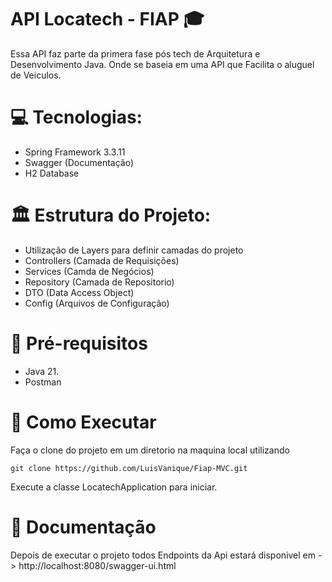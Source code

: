 
# API Locatech - FIAP 🎓


Essa API faz parte da primera fase pós tech de Arquitetura e Desenvolvimento Java.
Onde se baseia em uma API que Facilita o aluguel de Veiculos.

# 💻 Tecnologias:
- Spring Framework 3.3.11
- Swagger (Documentação)
- H2 Database

# 🏛️ Estrutura do Projeto:
- Utilização de Layers para definir camadas do projeto
- Controllers (Camada de Requisições)
- Services (Camda de Negócios)
- Repository (Camada de Repositorio)
- DTO (Data Access Object)
- Config (Arquivos de Configuração)

#  📝 Pré-requisitos
- Java 21.
- Postman


# 🚀 Como Executar
Faça o clone do projeto em um diretorio na maquina local utilizando
````
git clone https://github.com/LuisVanique/Fiap-MVC.git
````
Execute a classe LocatechApplication para iniciar.

# 📄 Documentação
Depois de executar o projeto todos Endpoints da Api estará disponivel em ->  http://localhost:8080/swagger-ui.html




